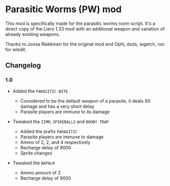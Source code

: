 # Parasitic Worms (PW) mod
This mod is specifically made for the parasitic worms room script. It's a direct copy of the Liero 1.33 mod with an additional weapon and variation of already existing weapons.

Thanks to Joosa Riekkinen for the original mod and Ophi, dsds, wgetch, roo for wledit.

## Changelog
### 1.0
- Added the `PARASITIC BITE`
    - Considered to be the default weapon of a parasite, it deals 80 damage and has a very short delay
    - Parasite players are immune to its damage

- Tweaked the `ZIMM`, `SPIKEBALLS` and `BOOBY TRAP`
    - Added the prefix `PARASITIC`
    - Parasite players are immune to damage
    - Ammo of 2, 2, and 4 respectively
    - Recharge delay of 9000
    - Sprite changes

- Tweaked the `NAPALM`
    - Ammo amount of 2
    - Recharge delay of 9000